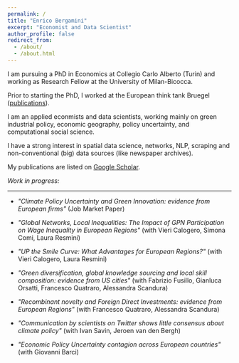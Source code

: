```yaml
---
permalink: /
title: "Enrico Bergamini"
excerpt: "Economist and Data Scientist"
author_profile: false
redirect_from: 
  - /about/
  - /about.html
---
```


I am pursuing a PhD in Economics at Collegio Carlo Alberto (Turin) and working as Research Fellow at the University of Milan-Bicocca.

Prior to starting the PhD, I worked at the European think tank Bruegel ([publications](https://bruegel.org/author/enrico-bergamini)).

I am an applied econmists and data scientists, working mainly on green industrial policy, economic geography, policy uncertainty, and computational social science. 

I have a strong interest in spatial data science, networks, NLP, scraping and non-conventional (big) data sources (like newspaper archives).

My publications are listed on [Google Scholar](https://scholar.google.com/citations?user=qedxNoIAAAAJ&hl=en).


_Work in progress:_

------
* _"Climate Policy Uncertainty and Green Innovation: evidence from European firms"_ (Job Market Paper)

* _"Global Networks, Local Inequalities: The Impact of GPN Participation on Wage Inequality in European Regions"_ (with Vieri Calogero, Simona Comi, Laura Resmini)

* _"UP the Smile Curve: What Advantages for European Regions?"_ (with Vieri Calogero, Laura Resmini)

* _"Green diversification, global knowledge sourcing and local skill composition: evidence from US cities"_ (with Fabrizio Fusillo, Gianluca Orsatti, Francesco Quatraro, Alessandra Scandura)

* _"Recombinant novelty and Foreign Direct Investments: evidence from European Regions"_ (with Francesco Quatraro, Alessandra Scandura)

* _"Communication by scientists on Twitter shows little consensus about climate policy"_ (with Ivan Savin, Jeroen van den Bergh)

* _"Economic Policy Uncertainty contagion across European countries"_ (with Giovanni Barci)
